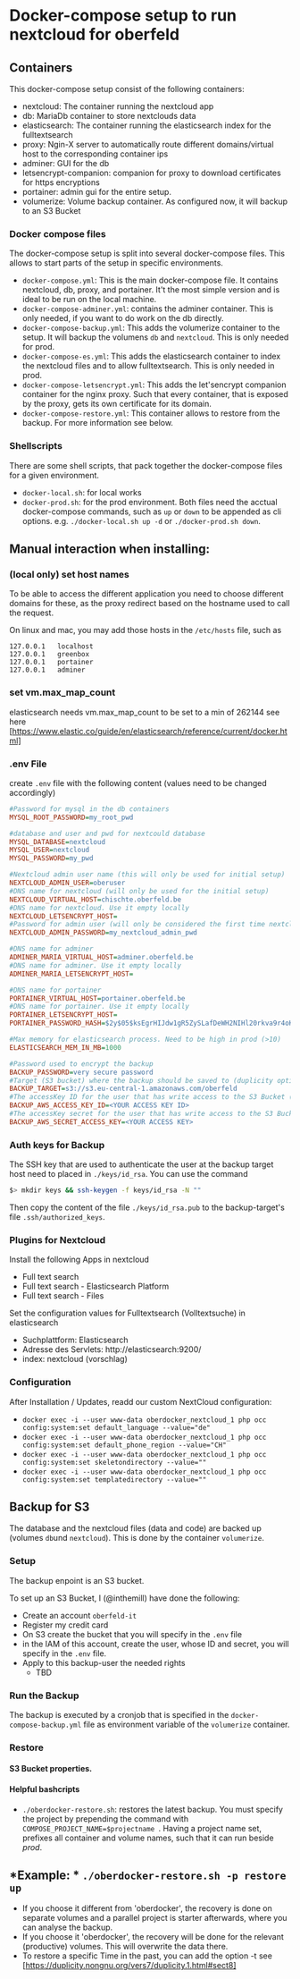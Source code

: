 # Docker-compose setup to run nextcloud for oberfeld

## Containers

This docker-compose setup consist of the following containers:
- nextcloud: The container running the nextcloud app
- db: MariaDb container to store nextclouds data 
- elasticsearch: The container running the elasticsearch index for the fulltextsearch
- proxy: Ngin-X server to automatically route different domains/virtual host to the corresponding container ips
- adminer: GUI for the db
- letsencrypt-companion: companion for proxy to download certificates for https encryptions
- portainer: admin gui for the entire setup.
- volumerize: Volume backup container. As configured now, it will backup to an S3 Bucket

### Docker compose files
The docker-compose setup is split into several docker-compose files. This allows to start parts of the setup in specific environments.
- `docker-compose.yml`: This is the main docker-compose file. It contains nextcloud, db, proxy, and portainer. It't the most simple version and is ideal to be run on the local machine.
- `docker-compose-adminer.yml`: contains the adminer container. This is only needed, if you want to do work on the db directly.
- `docker-compose-backup.yml`: This adds the volumerize container to the setup. It will backup the volumens `db` and `nextcloud`. This is only needed for prod.
- `docker-compose-es.yml`: This adds the elasticsearch container to index the nextcloud files and to allow fulltextsearch. This is only needed in prod.
- `docker-compose-letsencrypt.yml`: This adds the let'sencrypt companion container for the nginx proxy. Such that every container, that is exposed by the proxy, gets its own certificate for its domain.
- `docker-compose-restore.yml`: This container allows to restore from the backup. For more information see below.

### Shellscripts
There are some shell scripts, that pack together the docker-compose files for a given environment.
- `docker-local.sh`: for local works
- `docker-prod.sh`: for the prod environment.
Both files need the acctual docker-compose commands, such as `up` or `down` to be appended as cli options. e.g. `./docker-local.sh up -d` or `./docker-prod.sh down`.

## Manual interaction when installing:

### (local only) set host names
To be able to access the different application you need to choose different domains for these, as 
the proxy redirect based on the hostname used to call the request.

On linux and mac, you may add those hosts in the `/etc/hosts` file, such as 
```
127.0.0.1   localhost
127.0.0.1   greenbox
127.0.0.1   portainer
127.0.0.1   adminer
```
### set vm.max_map_count
elasticsearch needs vm.max_map_count to be set to a min of 262144
see here [https://www.elastic.co/guide/en/elasticsearch/reference/current/docker.html]

### .env File
create `.env` file with the following content (values need to be changed accordingly)
```ini
#Password for mysql in the db containers
MYSQL_ROOT_PASSWORD=my_root_pwd

#database and user and pwd for nextcould database 
MYSQL_DATABASE=nextcloud
MYSQL_USER=nextcloud
MYSQL_PASSWORD=my_pwd

#Nextcloud admin user name (this will only be used for initial setup)
NEXTCLOUD_ADMIN_USER=oberuser
#DNS name for nextcloud (will only be used for the initial setup)
NEXTCLOUD_VIRTUAL_HOST=chischte.oberfeld.be
#DNS name for nextcloud. Use it empty locally
NEXTCLOUD_LETSENCRYPT_HOST=
#Password for admin user (will only be considered the first time nextcloud is installed)
NEXTCLOUD_ADMIN_PASSWORD=my_nextcloud_admin_pwd

#DNS name for adminer
ADMINER_MARIA_VIRTUAL_HOST=adminer.oberfeld.be
#DNS name for adminer. Use it empty locally
ADMINER_MARIA_LETSENCRYPT_HOST=

#DNS name for portainer
PORTAINER_VIRTUAL_HOST=portainer.oberfeld.be
#DNS name for portainer. Use it empty locally
PORTAINER_LETSENCRYPT_HOST=
PORTAINER_PASSWORD_HASH=$2y$05$ksEgrHIJdw1gR5ZySLafDeWH2NIHl20rkva9r4oK54goI/yT1jI4S

#Max memory for elasticsearch process. Need to be high in prod (>10)
ELASTICSEARCH_MEM_IN_MB=1000

#Password used to encrypt the backup
BACKUP_PASSWORD=very secure password
#Target (S3 bucket) where the backup should be saved to (duplicity option)
BACKUP_TARGET=s3://s3.eu-central-1.amazonaws.com/oberfeld
#The accessKey ID for the user that has write access to the S3 Bucket (duplicity option)
BACKUP_AWS_ACCESS_KEY_ID=<YOUR ACCESS KEY ID>
#The accessKey secret for the user that has write access to the S3 Bucket (duplicity option)
BACKUP_AWS_SECRET_ACCESS_KEY=<YOUR ACCESS KEY>

```
### Auth keys for Backup
The SSH key that are used to authenticate the user at the backup target host
need to placed in `./keys/id_rsa`.
You can use the command
```bash
$> mkdir keys && ssh-keygen -f keys/id_rsa -N ""
``` 
Then copy the content of the file `./keys/id_rsa.pub` to the backup-target's file `.ssh/authorized_keys`.

### Plugins for Nextcloud
Install the following Apps in nextcloud
- Full text search
- Full text search - Elasticsearch Platform
- Full text search - Files

Set the configuration values for Fulltextsearch (Volltextsuche) in elasticsearch
- Suchplattform: Elasticsearch
- Adresse des Servlets: http://elasticsearch:9200/
- index: nextcloud (vorschlag)

### Configuration
After Installation / Updates, readd our custom NextCloud configuration:
- `docker exec -i --user www-data oberdocker_nextcloud_1 php occ config:system:set default_language --value="de"`
- `docker exec -i --user www-data oberdocker_nextcloud_1 php occ config:system:set default_phone_region --value="CH"`
- `docker exec -i --user www-data oberdocker_nextcloud_1 php occ config:system:set skeletondirectory --value=""`
- `docker exec -i --user www-data oberdocker_nextcloud_1 php occ config:system:set templatedirectory --value=""`


## Backup for S3
The database and the nextcloud files (data and code) are backed up (volumes `db`und `nextcloud`).
This is done by the container `volumerize`. 

### Setup
The backup enpoint is an S3 bucket. 

To set up an S3 Bucket, I (@inthemill) have done the following:
- Create an account `oberfeld-it`
- Register my credit card
- On S3 create the bucket that you will specify in the `.env` file
- in the IAM of this account, create the user, whose ID and secret, you will specify in the `.env` file.
- Apply to this backup-user the needed rights
    - TBD

### Run the Backup
The backup is executed by a cronjob that is specified in the `docker-compose-backup.yml` file as environment variable of the `volumerize` container.

### Restore

#### S3 Bucket properties.


#### Helpful bashcripts
- `./oberdocker-restore.sh`: restores the latest backup. 
You must specify the project by prepending the command with `COMPOSE_PROJECT_NAME=$projectname `.
Having a project name set, prefixes all container and volume names, 
such that it can run beside _prod_.
  
*Example: * `./oberdocker-restore.sh -p restore up`
- 
- If you choose it different from 'oberdocker', the recovery is done on separate volumes and a parallel project is starter afterwards,
where you can analyse the backup.
- If you choose it 'oberdocker', the recovery will be done for the relevant (productive) volumes. This will overwrite the data there.
- To restore a specific Time in the past, you can add the option -t see [https://duplicity.nongnu.org/vers7/duplicity.1.html#sect8]